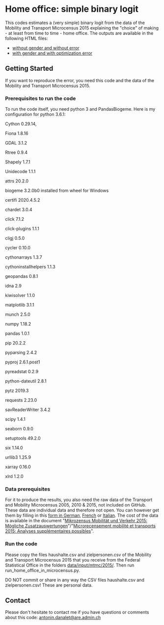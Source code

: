 # Home office: simple binary logit

This codes estimates a (very simple) binary logit from the data of the Mobility and Transport Microcensus 2015 explaining the "choice" of making - at least from time to time - home office. The outputs are available in the following HTML files:
- <a href="https://github.com/antonindanalet/home_office_in_microcensus/blob/master/data/output/models/logit_home_office.html">without gender and without error</a>
- <a href="https://github.com/antonindanalet/home_office_in_microcensus/blob/master/data/output/models/logit_home_office~00.html">with gender and with optimization error</a>

## Getting Started

If you want to reproduce the error, you need this code and the data of the Mobility and Transport Microcensus 2015.

### Prerequisites to run the code

To run the code itself, you need python 3 and PandasBiogeme. Here is my configuration for python 3.6.1:

Cython 0.29.14, 

Fiona 1.8.16

GDAL 3.1.2 

Rtree 0.9.4

Shapely 1.7.1

Unidecode 1.1.1

attrs 20.2.0

biogeme 3.2.0b0 installed from wheel for Windows

certifi 2020.4.5.2

chardet 3.0.4

click 7.1.2

click-plugins 1.1.1

cligj 0.5.0

cycler 0.10.0	

cythonarrays 1.3.7

cythoninstallhelpers 1.1.3

geopandas 0.8.1

idna 2.9

kiwisolver 1.1.0

matplotlib 3.1.1

munch 2.5.0

numpy 1.18.2

pandas 1.0.1

pip 20.2.2

pyparsing 2.4.2

pyproj 2.6.1.post1

pyreadstat 0.2.9

python-dateutil 2.8.1

pytz 2019.3

requests 2.23.0

savReaderWriter 3.4.2

scipy 1.4.1

seaborn 0.9.0

setuptools 49.2.0

six 1.14.0

urllib3 1.25.9

xarray 0.16.0

xlrd 1.2.0

### Data prerequisites

For it to produce the results, you also need the raw data of the Transport and Mobility Microcensus 2005, 2010 & 2015, not included on GitHub. These data are individual data and therefore not open. You can however get them by filling in this <a href="https://www.are.admin.ch/are/de/home/verkehr-und-infrastruktur/grundlagen-und-daten/mzmv/datenzugang.html">form in German</a>, <a href="https://www.are.admin.ch/are/fr/home/transports-et-infrastructures/bases-et-donnees/mrmt/accesauxdonnees.html">French</a> or <a href="https://www.are.admin.ch/are/it/home/trasporti-e-infrastrutture/basi-e-dati/mcmt/accessoaidati.html">Italian</a>. The cost of the data is available in the document "<a href="https://www.are.admin.ch/are/de/home/medien-und-publikationen/publikationen/grundlagen/mikrozensus-mobilitat-und-verkehr-2015-mogliche-zusatzauswertung.html">Mikrozensus Mobilität und Verkehr 2015: Mögliche Zusatzauswertungen</a>"/"<a href="https://www.are.admin.ch/are/fr/home/media-et-publications/publications/bases/mikrozensus-mobilitat-und-verkehr-2015-mogliche-zusatzauswertung.html">Microrecensement mobilité et transports 2015: Analyses supplémentaires possibles</a>".

### Run the code

Please copy the files haushalte.csv and zielpersonen.csv of the Mobility and Transport Microcensus 2015 that you receive from the Federal Statistical Office in the folders <a href="https://github.com/antonindanalet/home_office_in_microcensus/tree/master/data/input/mtmc/2015">data/input/mtmc/2015/</a>. Then run run_home_office_in_microcensus.py.

DO NOT commit or share in any way the CSV files haushalte.csv and zielpersonen.csv! These are personal data.

## Contact

Please don't hesitate to contact me if you have questions or comments about this code: antonin.danalet@are.admin.ch
